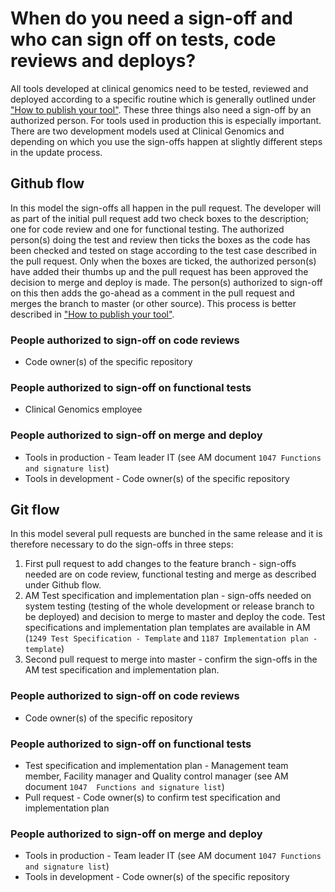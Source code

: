 # When do you need a sign-off and who can sign off on tests, code reviews and deploys?


All tools developed at clinical genomics need to be tested, reviewed and deployed according to a specific routine which is generally outlined under ["How to publish your tool"][prod]. These three things also need a sign-off by an authorized person. For tools used in production this is especially important. There are two development models used at Clinical Genomics and depending on which you use the sign-offs happen at slightly different steps in the update process.

## Github flow
In this model the sign-offs all happen in the pull request. The developer will as part of the initial pull request add two check boxes to the description; one for code review and one for functional testing. The authorized person(s) doing the test and review then ticks the boxes as the code has been checked and tested on stage according to the test case described in the pull request. Only when the boxes are ticked, the authorized person(s) have added their thumbs up and the pull request has been approved the decision to merge and deploy is made. The person(s) authorized to sign-off on this then adds the go-ahead as a comment in the pull request and merges the branch to master (or other source). This process is better described in ["How to publish your tool"][prod].

### People authorized to sign-off on code reviews
* Code owner(s) of the specific repository

### People authorized to sign-off on functional tests
* Clinical Genomics employee

### People authorized to sign-off on merge and deploy
* Tools in production - Team leader IT (see AM document `1047 Functions and signature list`)
* Tools in development - Code owner(s) of the specific repository

## Git flow
In this model several pull requests are bunched in the same release and it is therefore necessary to do the sign-offs in three steps:

1. First pull request to add changes to the feature branch - sign-offs needed are on code review, functional testing and merge as described under Github flow.
2. AM Test specification and implementation plan - sign-offs needed on system testing (testing of the whole development or release branch to be deployed) and decision to merge to master and deploy the code. Test specifications and implementation plan templates are available in AM (`1249 Test Specification - Template` and `1187 Implementation plan - template`)
3. Second pull request to merge into master - confirm the sign-offs in the AM test specification and implementation plan.

### People authorized to sign-off on code reviews
* Code owner(s) of the specific repository

### People authorized to sign-off on functional tests
* Test specification and implementation plan - Management team member, Facility manager and Quality control manager (see AM document `1047  Functions and signature list`)
* Pull request - Code owner(s) to confirm test specification and implementation plan

### People authorized to sign-off on merge and deploy
* Tools in production - Team leader IT (see AM document `1047 Functions and signature list`)
* Tools in development - Code owner(s) of the specific repository

[prod]: prod.md
